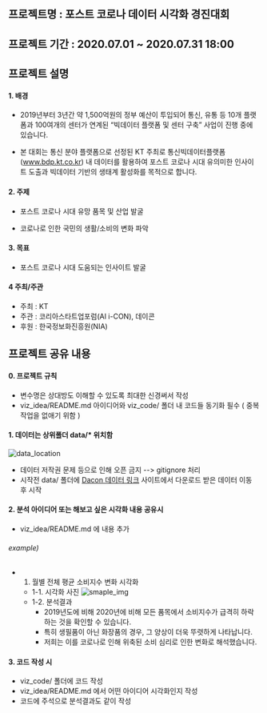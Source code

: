 ## 프로젝트명 : 포스트 코로나 데이터 시각화 경진대회

## 프로젝트 기간 : 2020.07.01 ~ 2020.07.31 18:00

## 프로젝트 설명

#### 1. 배경

- 2019년부터 3년간 약 1,500억원의 정부 예산이 투입되어 통신, 유통 등 10개 플랫폼과 100여개의 센터가 연계된 “빅데이터 플랫폼 및 센터 구축” 사업이 진행 중에 있습니다. 

- 본 대회는 통신 분야 플랫폼으로 선정된 KT 주최로 통신빅데이터플랫폼(www.bdp.kt.co.kr) 내 데이터를 활용하여	포스트 코로나 시대 유의미한 인사이트 도출과 빅데이터 기반의 생태계 활성화를 목적으로 합니다.

#### 2. 주제

- 포스트 코로나 시대 유망 품목 및 산업 발굴

- 코로나로 인한 국민의 생활/소비의 변화 파악

#### 3. 목표

- 포스트 코로나 시대 도움되는 인사이트 발굴

#### 4 주최/주관

- 주최 : KT
- 주관 : 코리아스타트업포럼(AI i-CON), 데이콘
- 후원 : 한국정보화진흥원(NIA)

## 프로젝트 공유 내용

#### 0. 프로젝트 규칙

- 변수명은 상대방도 이해할 수 있도록 최대한 신경써서 작성
- viz_idea/README.md 아이디어와 viz_code/ 폴더 내 코드들 동기화 필수 ( 중복작업을 없애기 위함 )

#### 1. 데이터는 상위폴더 data/* 위치함

![data_location](https://user-images.githubusercontent.com/40276516/87845145-d4c33500-c8ff-11ea-8173-947b9dc45206.png)

- 데이터 저작권 문제 등으로 인해 오픈 금지 --> gitignore 처리
- 시작전 data/ 폴더에 [Dacon 데이터 링크](https://dacon.io/competitions/official/235618/data/) 사이트에서 다운로드 받은 데이터 이동 후 시작

#### 2. 분석 아이디어 또는 해보고 싶은 시각화 내용 공유시

- viz_idea/README.md 에 내용 추가

###### example)

- 1. 월별 전체 평균 소비지수 변화 시각화
  - 1-1. 시각화 사진
![smaple_img](https://user-images.githubusercontent.com/40276516/87845269-d2ada600-c900-11ea-830b-93697f0093f0.png)
  - 1-2. 분석결과
    - 2019년도에 비해 2020년에 비해 모든 품목에서 소비지수가 급격히 하락하는 것을 확인할 수 있습니다.
    - 특히 생필품이 아닌 화장품의 경우, 그 양상이 더욱 뚜렷하게 나타납니다.
    - 저희는 이를 코로나로 인해 위축된 소비 심리로 인한 변화로 해석했습니다.

#### 3. 코드 작성 시

- viz_code/ 폴더에 코드 작성
- viz_idea/README.md 에서 어떤 아이디어 시각화인지 작성
- 코드에 주석으로 분석결과도 같이 작성
